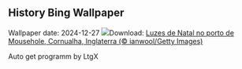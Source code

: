 ## History Bing Wallpaper
Wallpaper date: 2024-12-27
![](https://www.bing.com/th?id=OHR.MouseholeXmas_PT-BR0836930103_UHD.jpg&w=1000)Download: [Luzes de Natal no porto de Mousehole, Cornualha, Inglaterra (© ianwool/Getty Images)](https://www.bing.com/th?id=OHR.MouseholeXmas_PT-BR0836930103_UHD.jpg)

Auto get programm by LtgX

